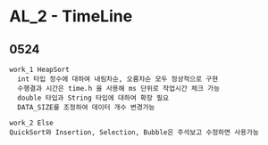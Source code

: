# AL_2 - TimeLine

## 0524

```
work_1 HeapSort
  int 타입 정수에 대하여 내림차순, 오름차순 모두 정상적으로 구현
  수행결과 시간은 time.h 을 사용해 ms 단위로 작업시간 체크 가능
  double 타입과 String 타입에 대하여 확장 필요
  DATA_SIZE를 조정하여 데이터 개수 변경가능
```

```
work_2 Else
QuickSort와 Insertion, Selection, Bubble은 주석보고 수정하면 사용가능
```
